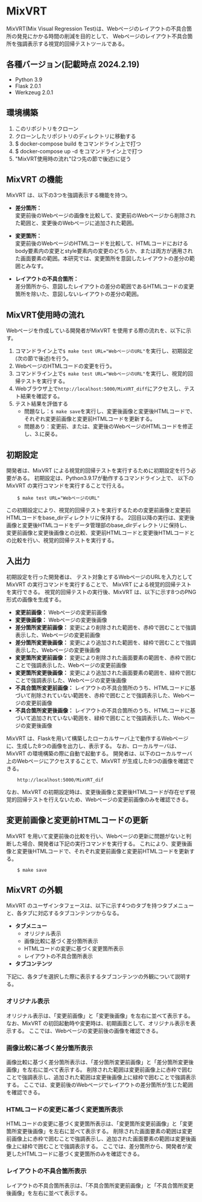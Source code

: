 # MixVRT
MixVRT(Mix Visual Regression Test)は、Webページのレイアウトの不具合箇所の発見にかかる時間の削減を目的として、
Webページのレイアウト不具合箇所を強調表示する視覚的回帰テストツールである。

## 各種バージョン(記載時点 2024.2.19)
- Python 3.9
- Flask 2.0.1
- Werkzeug 2.0.1

## 環境構築
1. このリポジトリをクローン
2. クローンしたリポジトリのディレクトリに移動する
3. $ docker-compose build をコマンドライン上で打つ
4. $ docker-compose up -d をコマンドライン上で打つ
5. "MixVRT使用時の流れ"(2つ先の節で後述)に従う

## MixVRT の機能
MixVRT は、以下の3つを強調表示する機能を持つ。
- **差分箇所：**  
  変更前後のWebページの画像を比較して、変更前のWebページから削除された範囲と、変更後のWebページに追加された範囲。

- **変更箇所：**  
  変更前後のWebページのHTMLコードを比較して、HTMLコードにおけるbody要素内の変更とstyle要素内の変更のどちらか、または両方が適用された画面要素の範囲。本研究では、変更箇所を意図したレイアウトの差分の範囲とみなす。

- **レイアウトの不具合箇所：**  
  差分箇所から、意図したレイアウトの差分の範囲であるHTMLコードの変更箇所を除いた、意図しないレイアウトの差分の範囲。

## MixVRT使用時の流れ
Webページを作成している開発者がMixVRT を使用する際の流れを、以下に示す。
1. コマンドライン上で`$ make test URL="WebページのURL"`を実行し、初期設定(次の節で後述)を行う。
2. WebページのHTMLコードの変更を行う。
3. コマンドライン上で`$ make test URL="WebページのURL"`を実行し、視覚的回帰テストを実行する。
4. Webブラウザ上で`http://localhost:5000/MixVRT_diff`にアクセスし、テスト結果を確認する。
5. テスト結果を評価する
   - 問題なし：`$ make save`を実行し、変更後画像と変更後HTMLコードで、それぞれ変更前画像と変更前HTMLコードを更新する。
   - 問題あり：変更前、または、変更後のWebページのHTMLコードを修正し、3.に戻る。

## 初期設定
開発者は、MixVRT による視覚的回帰テストを実行するために初期設定を行う必要がある。
初期設定は、Python3.9.17が動作するコマンドライン上で、
以下のMixVRT の実行コマンドを実行することで行える。
```
    $ make test URL="WebページのURL"
```
この初期設定により、視覚的回帰テストを実行するための変更前画像と変更前HTMLコードをbase\_dirディレクトリに保持する。
2回目以降の実行は、変更後画像と変更後HTMLコードをデータ管理部のbase\_dirディレクトリに保持し、
変更前画像と変更後画像との比較、変更前HTMLコードと変更後HTMLコードとの比較を行い、視覚的回帰テストを実行する。

## 入出力
初期設定を行った開発者は、
テスト対象とするWebページのURLを入力としてMixVRT の実行コマンドを実行することで、
MixVRT による視覚的回帰テストを実行できる。
視覚的回帰テストの実行後、MixVRT は、以下に示す8つのPNG形式の画像を生成する。
- **変更前画像：** Webページの変更前画像
- **変更後画像：** Webページの変更後画像
- **差分箇所変更前画像：** 変更により削除された範囲を、赤枠で囲むことで強調表示した、Webページの変更前画像
- **差分箇所変更後画像：** 変更により追加された範囲を、緑枠で囲むことで強調表示した、Webページの変更後画像
- **変更箇所変更前画像：** 変更により削除された画面要素の範囲を、赤枠で囲むことで強調表示した、Webページの変更前画像
- **変更箇所変更後画像：** 変更により追加された画面要素の範囲を、緑枠で囲むことで強調表示した、Webページの変更後画像
- **不具合箇所変更前画像：** レイアウトの不具合箇所のうち、HTMLコードに基づいて削除されていない範囲を、赤枠で囲むことで強調表示した、Webページの変更前画像
- **不具合箇所変更後画像：** レイアウトの不具合箇所のうち、HTMLコードに基づいて追加されていない範囲を、緑枠で囲むことで強調表示した、Webページの変更後画像

MixVRT は、Flaskを用いて構築したローカルサーバ上で動作するWebページに、生成した8つの画像を出力し、表示する。
なお、ローカルサーバは、MixVRT の環境構築の際に自動で起動する。
開発者は、以下のローカルサーバ上のWebページにアクセスすることで、MixVRT が生成した8つの画像を確認できる。
```
    http://localhost:5000/MixVRT_dif
```
なお、MixVRT の初期設定時は、変更後画像と変更後HTMLコードが存在せず視覚的回帰テストを行えないため、Webページの変更前画像のみを確認できる。

## 変更前画像と変更前HTMLコードの更新
MixVRT を用いて変更前後の比較を行い、Webページの更新に問題がないと判断した場合、開発者は下記の実行コマンドを実行する。
これにより、変更後画像と変更後HTMLコードで、それぞれ変更前画像と変更前HTMLコードを更新する。
```
    $ make save
```

## MixVRT の外観
MixVRT のユーザインタフェースは、以下に示す4つのタブを持つタブメニューと、各タブに対応するタブコンテンツからなる。
- **タブメニュー**
  - オリジナル表示
  - 画像比較に基づく差分箇所表示
  - HTMLコードの変更に基づく変更箇所表示
  - レイアウトの不具合箇所表示
- **タブコンテンツ**

下記に、各タブを選択した際に表示するタブコンテンツの外観について説明する。
### オリジナル表示
オリジナル表示は、「変更前画像」と「変更後画像」を左右に並べて表示する。
なお、MixVRT の初回起動時や変更時は、初期画面として、オリジナル表示を表示する。
ここでは、Webページの変更前後の画像を確認できる。

### 画像比較に基づく差分箇所表示
画像比較に基づく差分箇所表示は、「差分箇所変更前画像」と「差分箇所変更後画像」を左右に並べて表示する。
削除された範囲は変更前画像上に赤枠で囲むことで強調表示し、追加された範囲は変更後画像上に緑枠で囲むことで強調表示する。
ここでは、変更前後のWebページでレイアウトの差分箇所が生じた範囲を確認できる。

### HTMLコードの変更に基づく変更箇所表示
HTMLコードの変更に基づく変更箇所表示は、「変更箇所変更前画像」と「変更箇所変更後画像」を左右に並べて表示する。
削除された画面要素の範囲は変更前画像上に赤枠で囲むことで強調表示し、追加された画面要素の範囲は変更後画像上に緑枠で囲むことで強調表示する。
ここでは、差分箇所から、開発者が変更したHTMLコードに基づく変更箇所のみを確認できる。

### レイアウトの不具合箇所表示
レイアウトの不具合箇所表示は、「不具合箇所変更前画像」と「不具合箇所変更後画像」を左右に並べて表示する。
